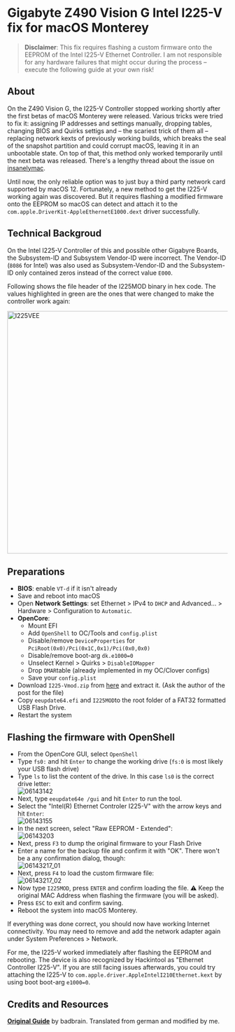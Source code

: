 # Gigabyte Z490 Vision G Intel I225-V fix for macOS Monterey
 
> **Disclaimer**: This fix requires flashing a custom firmware onto the EEPROM of the Intel I225-V Ethernet Controller. I am not responsible for any hardware failures that might occur during the process – execute the following guide at your own risk!

## About
On the Z490 Vision G, the I225-V Controller stopped working shortly after the first betas of macOS Monterey were released. Various tricks were tried to fix it: assigning IP addresses and settings manually, dropping tables, changing BIOS and Quirks settigs and – the scariest trick of them all – replacing network kexts of previously working builds, which breaks the seal of the snapshot partition and could corrupt macOS, leaving it in an unbootable state. On top of that, this method only worked temporarily until the next beta was released. There's a lengthy thread about the issue on [insanelymac](https://www.insanelymac.com/forum/topic/348493-discussion-intel-i225-v-on-macos-monterey/).

Until now, the only reliable option was to just buy a third party network card supported by macOS 12. Fortunately, a new method to get the I225-V working again was discovered. But it requires flashing a modified firmware onto the EEPROM  so macOS can detect and attach it to the `com.apple.DriverKit-AppleEthernetE1000.dext` driver successfully.

## Technical Backgroud
On the Intel I225-V Controller of this and possible other Gigabyre Boards, the Subsystem-ID and Subsystem Vendor-ID were incorrect. The Vendor-ID (`8086` for Intel) was also used as Subsystem-Vendor-ID and the Subsystem-ID only contained zeros instead of the correct value `E000`. 

Following shows the file header of the I225MOD binary in hex code. The values highlighted in green are the ones that were changed to make the controller work again:

<img width="554" alt="I225VEE" src="https://user-images.githubusercontent.com/76865553/166050133-ff5ec23e-68af-439f-af07-81c32f7ebe76.png">

## Preparations

- **BIOS**: enable `VT-d` if it isn't already
- Save and reboot into macOS
- Open **Network Settings**: set Ethernet > IPv4 to `DHCP` and Advanced… > Hardware > Configuration to `Automatic`.
- **OpenCore**:
	- Mount EFI
	- Add `OpenShell` to OC/Tools and `config.plist`
	- Disable/remove `DeviceProperties` for `PciRoot(0x0)/Pci(0x1C,0x1)/Pci(0x0,0x0)`
	- Disable/remove boot-arg `dk.e1000=0`
	- Unselect Kernel > Quirks > `DisableIOMapper`
	- Drop `DMAR`table (already implemented in my OC/Clover configs)
	- Save your `config.plist`
- Download `I225-Vmod.zip` from [here](https://www.insanelymac.com/forum/topic/348493-discussion-intel-i225-v-on-macos-monterey/?do=findComment&comment=2779420) and extract it. (Ask the author of the post for the file)
- Copy `eeupdate64.efi` and `I225MOD`to the root folder of a FAT32 formatted USB Flash Drive.
- Restart the system

## Flashing the firmware with OpenShell	
- From the OpenCore GUI, select `OpenShell`
- Type `fs0:` and hit `Enter` to change the working drive (`fs:0` is most likely your USB flash drive)
- Type `ls` to list the content of the drive. In this case `ls0` is the correct drive letter:</br>![06143142](https://user-images.githubusercontent.com/76865553/162021483-39a7d188-5b96-4607-a1cd-a550dd1560d5.png)
- Next, type `eeupdate64e /gui` and hit `Enter` to run the tool.
- Select the "Intel(R) Ethernet Controler I225-V" with the arrow keys and hit `Enter`:</br>![06143155](https://user-images.githubusercontent.com/76865553/162020889-a98abf45-6f58-4c96-a7d3-ffb743895b16.png)
- In the next screen, select "Raw EEPROM - Extended":</br>![06143203](https://user-images.githubusercontent.com/76865553/162020929-65ff5300-0838-4b6f-a26c-2401274b6b10.png)
- Next, press `F3` to dump the original firmware to your Flash Drive
- Enter a name for the backup file and confirm it with "OK". There won't be a any confirmation dialog, though:</br>![06143217_01](https://user-images.githubusercontent.com/76865553/162021033-ec75129f-4f4b-48f6-8403-2fc37f75446d.png)
- Next, press `F4` to load the custom firmware file:</br>![06143217_02](https://user-images.githubusercontent.com/76865553/162021068-d4102c40-94e8-42f5-bc83-85605019ae0c.png)
- Now type `I225MOD`, press `ENTER` and confirm loading the file. :warning: Keep the original MAC Address when flashing the firmware (you will be asked).
- Press `ESC` to exit and confirm saving.
- Reboot the system into macOS Monterey. 

If everything was done correct, you should now have working Internet connectivity. You may need to remove and add the network adapter again under System Preferences > Network.

For me, the I225-V worked immediately after flashing the EEPROM and rebooting. The device is also recognized by Hackintool as "Ethernet Controller I225-V". If you are still facing issues afterwards, you could try attaching the I225-V to  `com.apple.driver.AppleIntelI210Ethernet.kext` by using boot boot-arg `e1000=0`.

## Credits and Resources
[**Original Guide**](https://www.hackintosh-forum.de/forum/thread/56123-l%C3%B6sung-f%C3%BCr-i225-v-v2-problem-auf-z490-plattform-vornehmlich-gigabyte-boards-unte/) by badbrain. Translated from german and modified by me.
